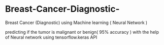 # Breast-Cancer-Diagnostic-
Breast Cancer (Diagnostic) using Machine learning ( Neural Network )


predicting if the tumor is malignant or benign( 95% accuracy ) with the help of Neural network using tensorflow.keras API 

